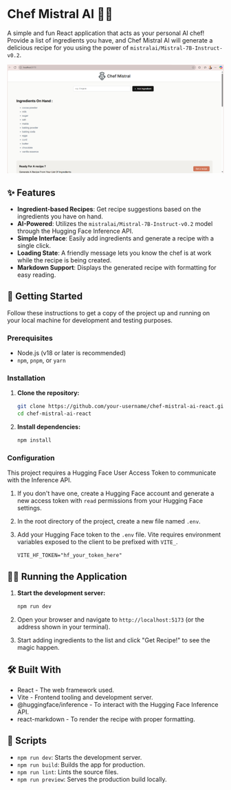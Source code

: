 # Chef Mistral AI 👨‍🍳

A simple and fun React application that acts as your personal AI chef! Provide a list of ingredients you have, and Chef Mistral AI will generate a delicious recipe for you using the power of `mistralai/Mistral-7B-Instruct-v0.2`.

![Image of Chef Mistral](image.png)

## ✨ Features

- **Ingredient-based Recipes**: Get recipe suggestions based on the ingredients you have on hand.
- **AI-Powered**: Utilizes the `mistralai/Mistral-7B-Instruct-v0.2` model through the Hugging Face Inference API.
- **Simple Interface**: Easily add ingredients and generate a recipe with a single click.
- **Loading State**: A friendly message lets you know the chef is at work while the recipe is being created.
- **Markdown Support**: Displays the generated recipe with formatting for easy reading.

## 🚀 Getting Started

Follow these instructions to get a copy of the project up and running on your local machine for development and testing purposes.

### Prerequisites

- Node.js (v18 or later is recommended)
- `npm`, `pnpm`, or `yarn`

### Installation

1.  **Clone the repository:**
    ```sh
    git clone https://github.com/your-username/chef-mistral-ai-react.git
    cd chef-mistral-ai-react
    ```

2.  **Install dependencies:**
    ```sh
    npm install
    ```

### Configuration

This project requires a Hugging Face User Access Token to communicate with the Inference API.

1.  If you don't have one, create a Hugging Face account and generate a new access token with `read` permissions from your Hugging Face settings.

2.  In the root directory of the project, create a new file named `.env`.

3.  Add your Hugging Face token to the `.env` file. Vite requires environment variables exposed to the client to be prefixed with `VITE_`.

    ```
    VITE_HF_TOKEN="hf_your_token_here"
    ```

## 🏃‍♂️ Running the Application

1.  **Start the development server:**
    ```sh
    npm run dev
    ```

2.  Open your browser and navigate to `http://localhost:5173` (or the address shown in your terminal).

3.  Start adding ingredients to the list and click "Get Recipe!" to see the magic happen.

## 🛠️ Built With

- React - The web framework used.
- Vite - Frontend tooling and development server.
- @huggingface/inference - To interact with the Hugging Face Inference API.
- react-markdown - To render the recipe with proper formatting.

## 📜 Scripts

- `npm run dev`: Starts the development server.
- `npm run build`: Builds the app for production.
- `npm run lint`: Lints the source files.
- `npm run preview`: Serves the production build locally.